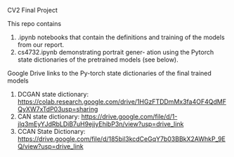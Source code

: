 CV2 Final Project

This repo contains 

1) .ipynb notebooks that contain
the definitions and training of the models from our report.
2) cs4732.ipynb demonstrating portrait gener-
ation using the Pytorch state dictionaries of the pretrained models (see below).


Google Drive links to the Py-torch state dictionaries of the final trained models

1) DCGAN state dictionary: https://colab.research.google.com/drive/1HGzFTDDmMx3fa4OF4QdMFQyXW7xTdP03usp=sharing
2) CAN state dictionary: https://drive.google.com/file/d/1-jlq3mEyYJdRbLDiB7uH9ejjyEhibP3n/view?usp=drive_link
3) CCAN State Dictionary: https://drive.google.com/file/d/185bil3kcdCeGqY7b03BBkX2AWhkP_9EQ/view?usp=drive_link
